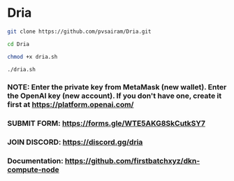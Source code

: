 # Dria

```bash
git clone https://github.com/pvsairam/Dria.git

cd Dria

chmod +x dria.sh

./dria.sh
```

### NOTE: Enter the private key from MetaMask (new wallet). Enter the OpenAI key (new account). If you don't have one, create it first at https://platform.openai.com/

### SUBMIT FORM: https://forms.gle/WTE5AKG8SkCutkSY7
### JOIN DISCORD: https://discord.gg/dria

### Documentation: https://github.com/firstbatchxyz/dkn-compute-node

